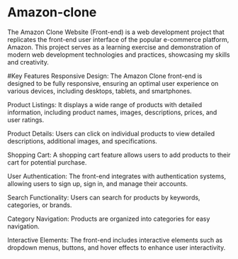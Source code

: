 # Amazon-clone
The Amazon Clone Website (Front-end) is a web development project that replicates the front-end user interface of the popular e-commerce platform, Amazon. This project serves as a learning exercise and demonstration of modern web development technologies and practices, showcasing my skills and creativity.

#Key Features
Responsive Design: The Amazon Clone front-end is designed to be fully responsive, ensuring an optimal user experience on various devices, including desktops, tablets, and smartphones.

Product Listings: It displays a wide range of products with detailed information, including product names, images, descriptions, prices, and user ratings.

Product Details: Users can click on individual products to view detailed descriptions, additional images, and specifications.

Shopping Cart: A shopping cart feature allows users to add products to their cart for potential purchase.

User Authentication: The front-end integrates with authentication systems, allowing users to sign up, sign in, and manage their accounts.

Search Functionality: Users can search for products by keywords, categories, or brands.

Category Navigation: Products are organized into categories for easy navigation.

Interactive Elements: The front-end includes interactive elements such as dropdown menus, buttons, and hover effects to enhance user interactivity.
